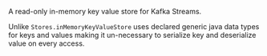 A read-only in-memory key value store for Kafka Streams.

Unlike `Stores.inMemoryKeyValueStore` uses declared generic java data types for keys and values making it un-necessary to serialize key and deserialize value on every access.